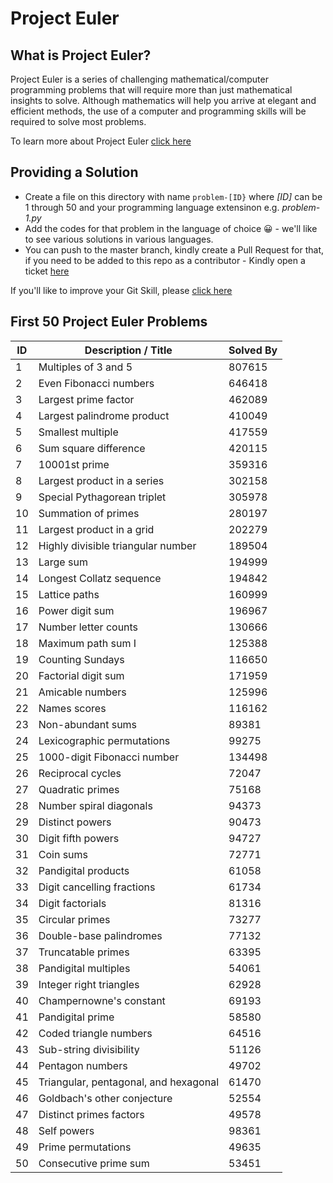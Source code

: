 # Project Euler

## What is Project Euler?
Project Euler is a series of challenging mathematical/computer programming problems that will require more than just mathematical insights to solve. Although mathematics will help you arrive at elegant and efficient methods, the use of a computer and programming skills will be required to solve most problems.

To learn more about Project Euler [click here](https://projecteuler.net/)

## Providing a Solution
- Create a file on this directory with name `problem-[ID}` where *[ID]* can be 1 through 50 and your programming language extensinon e.g. *problem-1.py*
- Add the codes for that problem in the language of choice 😀 - we'll like to see various solutions in various languages.
- You can push to the master branch, kindly create a Pull Request for that, if you need to be added to this repo as a contributor - Kindly open a ticket [here](https://github.com/DSCBUK/project-euler/issues)

If you'll like to improve your Git Skill, please [click here](https://www.codecademy.com/learn/learn-git)

## First 50 Project Euler Problems

|ID|Description / Title|Solved By|
|--- |--- |--- |
|1|Multiples of 3 and 5|807615|
|2|Even Fibonacci numbers|646418|
|3|Largest prime factor|462089|
|4|Largest palindrome product|410049|
|5|Smallest multiple|417559|
|6|Sum square difference|420115|
|7|10001st prime|359316|
|8|Largest product in a series|302158|
|9|Special Pythagorean triplet|305978|
|10|Summation of primes|280197|
|11|Largest product in a grid|202279|
|12|Highly divisible triangular number|189504|
|13|Large sum|194999|
|14|Longest Collatz sequence|194842|
|15|Lattice paths|160999|
|16|Power digit sum|196967|
|17|Number letter counts|130666|
|18|Maximum path sum I|125388|
|19|Counting Sundays|116650|
|20|Factorial digit sum|171959|
|21|Amicable numbers|125996|
|22|Names scores|116162|
|23|Non-abundant sums|89381|
|24|Lexicographic permutations|99275|
|25|1000-digit Fibonacci number|134498|
|26|Reciprocal cycles|72047|
|27|Quadratic primes|75168|
|28|Number spiral diagonals|94373|
|29|Distinct powers|90473|
|30|Digit fifth powers|94727|
|31|Coin sums|72771|
|32|Pandigital products|61058|
|33|Digit cancelling fractions|61734|
|34|Digit factorials|81316|
|35|Circular primes|73277|
|36|Double-base palindromes|77132|
|37|Truncatable primes|63395|
|38|Pandigital multiples|54061|
|39|Integer right triangles|62928|
|40|Champernowne's constant|69193|
|41|Pandigital prime|58580|
|42|Coded triangle numbers|64516|
|43|Sub-string divisibility|51126|
|44|Pentagon numbers|49702|
|45|Triangular, pentagonal, and hexagonal|61470|
|46|Goldbach's other conjecture|52554|
|47|Distinct primes factors|49578|
|48|Self powers|98361|
|49|Prime permutations|49635|
|50|Consecutive prime sum|53451|

